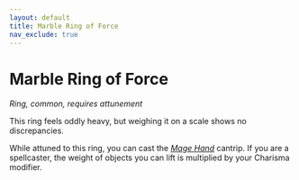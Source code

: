 ```yaml
---
layout: default
title: Marble Ring of Force
nav_exclude: true
---
```


# Marble Ring of Force

*Ring, common, requires attunement*

This ring feels oddly heavy, but weighing it on a scale shows no discrepancies.

While attuned to this ring, you can cast the [*Mage Hand*](../srd_spells/mage_hand) cantrip. If you are a spellcaster, the weight of objects you can lift is multiplied by your Charisma modifier.